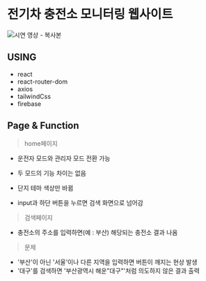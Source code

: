 # 전기차 충전소 모니터링 웹사이트

![시연 영상 - 복사본](https://github.com/hoonj170214/emo/assets/134394435/b742d5a2-d61b-46a7-887d-bc2923af275c)

## USING

- react
- react-router-dom
- axios
- tailwindCss
- firebase

## Page & Function

> home페이지

- 운전자 모드와 관리자 모드 전환 가능

- 두 모드의 기능 차이는 없음
- 단지 테마 색상만 바뀜
- input과 하단 버튼을 누르면 검색 화면으로 넘어감

> 검색페이지

- 충전소의 주소를 입력하면(예 : 부산) 해당되는 충전소 결과 나옴

> 문제

- '부산'이 아닌 '서울'이나 다른 지역을 입력하면 버튼이 깨지는 현상 발생
- '대구'를 검색하면 '부산광역시 해운"대구"'처럼 의도하지 않은 결과 출력
